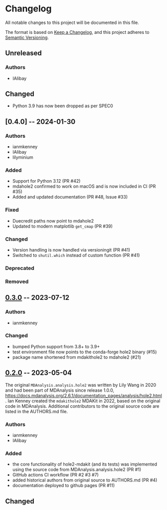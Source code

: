 # Changelog
All notable changes to this project will be documented in this file.

The format is based on [Keep a Changelog](https://keepachangelog.com/en/1.0.0/),
and this project adheres to [Semantic Versioning](https://semver.org/spec/v2.0.0.html).

<!--
The rules for this file:
  * entries are sorted newest-first.
  * summarize sets of changes - don't reproduce every git log comment here.
  * don't ever delete anything.
  * keep the format consistent:
    * do not use tabs but use spaces for formatting
    * 79 char width
    * YYYY-MM-DD date format (following ISO 8601)
  * accompany each entry with github issue/PR number (Issue #xyz)
-->

## Unreleased

### Authors
- IAlibay

## Changed
- Python 3.9 has now been dropped as per SPEC0

## [0.4.0] -- 2024-01-30

### Authors
<!-- GitHub usernames of contributors to this release -->
- ianmkenney
- IAlibay
- lilyminium

### Added
- Support for Python 3.12 (PR #42)
- mdahole2 confirmed to work on macOS and is now included in CI (PR #35)
- Added and updated documentation (PR #48, Issue #33)
<!-- New added features -->

### Fixed
- Duecredit paths now point to mdahole2
- Updated to modern matplotlib ``get_cmap`` (PR #39)
<!-- Bug fixes -->

### Changed
- Version handling is now handled via versioningit (PR #41)
- Switched to ``shutil.which`` instead of custom function (PR #41)

### Deprecated
<!-- Soon-to-be removed features -->

### Removed
<!-- Removed features -->

## [0.3.0] -- 2023-07-12

### Authors
- ianmkenney

### Changed
- bumped Python support from 3.8+ to 3.9+
- test environment file now points to the conda-forge hole2 binary (#15)
- package name shortened from mdakithole2 to mdahole2 (#21)

## [0.2.0] -- 2023-05-04

The original `MDAnalysis.analysis.hole2` was written by Lily Wang in 2020 and
had been part of MDAnalysis since release 1.0.0,
https://docs.mdanalysis.org/2.6.1/documentation_pages/analysis/hole2.html.
Ian Kenney created the `mdakithole2` MDAKit in 2022, based on the original code
in MDAnalysis. Additional contributors to the original source code are listed
in the AUTHORS.md file.

### Authors
- ianmkenney
- IAlibay

### Added
- the core functionality of hole2-mdakit (and its tests) was implemented
  using the source code from MDAnalysis.analysis.hole2 (PR #1)
- GitHub actions CI workflow (PR #2 #3 #7)
- added historical authors from original source to AUTHORS.md (PR #4)
- documentation deployed to github pages (PR #11)

## Changed

[Unreleased]: https://github.com/MDAnalysis/mdahole2/compare/0.3.0...HEAD
[0.3.0]: https://github.com/MDAnalysis/mdahole2/compare/0.2.0...0.3.0
[0.2.0]: https://github.com/MDAnalysis/mdahole2/releases/tag/0.2.0
